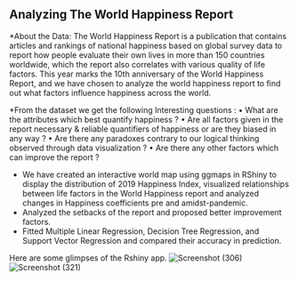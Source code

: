 ## Analyzing The World Happiness Report


*About the Data:
The World Happiness Report is a publication that contains articles and rankings of national happiness
based on global survey data to report how people evaluate their own lives in more than 150 countries
worldwide, which the report also correlates with various quality of life factors. This year marks the 10th
anniversary of the World Happiness Report, and we have chosen to analyze the world happiness report to
find out what factors influence happiness across the world.


*From the dataset we get the following Interesting questions :
• What are the attributes which best quantify happiness ?
• Are all factors given in the report necessary & reliable quantifiers of happiness or are they biased in
any way ?
• Are there any paradoxes contrary to our logical thinking observed through data visualization ?
• Are there any other factors which can improve the report ?

* We have created an interactive world map using ggmaps in RShiny to display the distribution of 2019 Happiness Index,
visualized relationships between life factors in the World Happiness report and analyzed changes in Happiness
coefficients pre and amidst-pandemic.
* Analyzed the setbacks of the report and proposed better improvement factors.
* Fitted Multiple Linear Regression, Decision Tree Regression, and Support Vector Regression and
compared their accuracy in prediction.

Here are some glimpses of the Rshiny app.
![Screenshot (306)](https://github.com/user-attachments/assets/35581108-9a0d-4296-b177-cb03b687f4bc)
![Screenshot (321)](https://github.com/user-attachments/assets/9fb0b310-48d8-4cb6-8ee1-399cfe67d38f)
